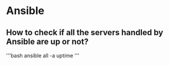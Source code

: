 
# Ansible

## How to check if all the servers handled by Ansible are up or not?
'''bash
ansible all -a uptime
'''
